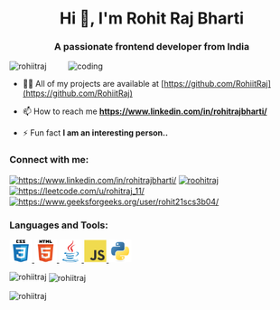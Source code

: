 <h1 align="center">Hi 👋, I'm Rohit Raj Bharti</h1>
<h3 align="center">A passionate frontend developer from India</h3>

<img align="right" alt="coding" width="400" src="https://camo.githubusercontent.com/19db51af5f90f1b152bc0b9078f5fe97053955be5074f03f17019c70345bdcdb/68747470733a2f2f6d69726f2e6d656469756d2e636f6d2f6d61782f313336302f302a37513379765349765f7430696f4a2d5a2e676966">

<p align="left"> <img src="https://komarev.com/ghpvc/?username=rohiitraj&label=Profile%20views&color=0e75b6&style=flat" alt="rohiitraj" /> </p>

- 👨‍💻 All of my projects are available at [https://github.com/RohiitRaj](https://github.com/RohiitRaj)

- 📫 How to reach me **https://www.linkedin.com/in/rohitrajbharti/**

- ⚡ Fun fact **I am an interesting person..**

<h3 align="left">Connect with me:</h3>
<p align="left">
<a href="https://linkedin.com/in/https://www.linkedin.com/in/rohitrajbharti/" target="blank"><img align="center" src="https://raw.githubusercontent.com/rahuldkjain/github-profile-readme-generator/master/src/images/icons/Social/linked-in-alt.svg" alt="https://www.linkedin.com/in/rohitrajbharti/" height="30" width="40" /></a>
<a href="https://instagram.com/roohitraj" target="blank"><img align="center" src="https://raw.githubusercontent.com/rahuldkjain/github-profile-readme-generator/master/src/images/icons/Social/instagram.svg" alt="roohitraj" height="30" width="40" /></a>
<a href="https://www.leetcode.com/https://leetcode.com/u/rohitraj_11/" target="blank"><img align="center" src="https://raw.githubusercontent.com/rahuldkjain/github-profile-readme-generator/master/src/images/icons/Social/leet-code.svg" alt="https://leetcode.com/u/rohitraj_11/" height="30" width="40" /></a>
<a href="https://auth.geeksforgeeks.org/user/https://www.geeksforgeeks.org/user/rohit21scs3b04/" target="blank"><img align="center" src="https://raw.githubusercontent.com/rahuldkjain/github-profile-readme-generator/master/src/images/icons/Social/geeks-for-geeks.svg" alt="https://www.geeksforgeeks.org/user/rohit21scs3b04/" height="30" width="40" /></a>
</p>

<h3 align="left">Languages and Tools:</h3>
<p align="left"> <a href="https://www.w3schools.com/css/" target="_blank" rel="noreferrer"> <img src="https://raw.githubusercontent.com/devicons/devicon/master/icons/css3/css3-original-wordmark.svg" alt="css3" width="40" height="40"/> </a> <a href="https://www.w3.org/html/" target="_blank" rel="noreferrer"> <img src="https://raw.githubusercontent.com/devicons/devicon/master/icons/html5/html5-original-wordmark.svg" alt="html5" width="40" height="40"/> </a> <a href="https://www.java.com" target="_blank" rel="noreferrer"> <img src="https://raw.githubusercontent.com/devicons/devicon/master/icons/java/java-original.svg" alt="java" width="40" height="40"/> </a> <a href="https://developer.mozilla.org/en-US/docs/Web/JavaScript" target="_blank" rel="noreferrer"> <img src="https://raw.githubusercontent.com/devicons/devicon/master/icons/javascript/javascript-original.svg" alt="javascript" width="40" height="40"/> </a> <a href="https://www.python.org" target="_blank" rel="noreferrer"> <img src="https://raw.githubusercontent.com/devicons/devicon/master/icons/python/python-original.svg" alt="python" width="40" height="40"/> </a> </p>

<p><img align="left" src="https://github-readme-stats.vercel.app/api/top-langs?username=rohiitraj&show_icons=true&locale=en&layout=compact" alt="rohiitraj" /></p>

<p>&nbsp;<img align="center" src="https://github-readme-stats.vercel.app/api?username=rohiitraj&show_icons=true&locale=en" alt="rohiitraj" /></p>

<p><img align="center" src="https://github-readme-streak-stats.herokuapp.com/?user=rohiitraj&" alt="rohiitraj" /></p>
